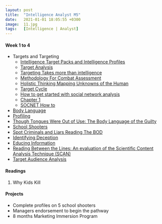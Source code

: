 ```yaml
---
layout: post
title:  "Intelligence Analyst M5"
date:   2021-01-01 18:05:55 +0300
image:  11.jpg
tags:   [Intelligence | Analyst]
---
```

#### Week 1 to 4
* Targets and Targeting
  * [Intelligence Target Packs and Intelligence Profiles ](http://www.intelligence101.com/intelligence-target-packs/#:~:text=Target%20Packs%20are%20an%20Intelligence,target%20within%20an%20operational%20context)
  * [Target Analysis](https://en.wikipedia.org/wiki/Target_analysis)
  * [Targeting Takes more than intelligence](https://www.civilaffairsassoc.org/post/targeting-takes-more-than-intelligence)
  * [Methodology For Combat Assessment](https://www.jcs.mil/Portals/36/Documents/Doctrine/training/jts/cjcsi_3162_02.pdf?ver=2019-03-13-092459-350)
  * [Holistic Thinking Mapping Unknowns of the Human](https://www.civilaffairsassoc.org/post/holistic-thinking-mapping-unknowns-of-the-human-domain)
  * [Target Cycle](https://www.doctrine.af.mil/Portals/61/documents/Annex_3-60/3-60-D04-Target-Tgt-cycle.pdf)
  * [How to get started with social network analysis](https://towardsdatascience.com/how-to-get-started-with-social-network-analysis-6d527685d374)
  * [Chapter 1](https://www.sagepub.com/sites/default/files/upm-binaries/35208_Chapter1.pdf)
  * [SOCNET How to](https://assets.publishing.service.gov.uk/government/uploads/system/uploads/attachment_data/file/491572/socnet_howto.pdf)
* [Body Language](https://www.forensicscolleges.com/blog/resources/forensic-psychologists-guide-to-body-language)
* [Profiling](https://leb.fbi.gov/articles/featured-articles/reading-people-behavioral-anomalies-and-investigative-interviewing)
* [Though Tongues Were Out of Use: The Body Language of the Guilty](https://digitalcommons.northgeorgia.edu/cgi/viewcontent.cgi?article=1823&context=ngresearchconf)
* [School Shooters](https://www.slideshare.net/donorlan/spot-ciminals-and-liars-reading-the-body-language)
* [Spot Criminals and Liars Reading The BOD](https://www.police1.com/investigations/articles/quickly-read-analyze-and-interpret-body-language-zRM4VIGAUxxcwQkC/)
* [Identifying Deception](https://sites.google.com/site/consultingservicesinfo/criminal-justice-issues/identifying-deception)
* [Educing Information](https://fas.org/irp/dni/educing.pdf)
* [Reading Between the Lines: An evaluation of the Scientific Content Analysis Technique (SCAN)](http://citeseerx.ist.psu.edu/viewdoc/download?doi=10.1.1.114.2971&rep=rep1&type=pdf)
* [Target Audience Analysis](https://www.globalsecurity.org/military/library/report/2015/ssi_tatham_150825.pdf)

#### Readings
1. Why Kids Kill

#### Projects
* Complete profiles on 5 school shooters
* Managers endorsement to begin the pathway
* 8 months Marketing Immersion Program


[jekyll-docs]: https://jekyllrb.com/docs/home
[jekyll-gh]:   https://github.com/jekyll/jekyll
[jekyll-talk]: https://talk.jekyllrb.com/

